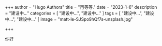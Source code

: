 +++
author = "Hugo Authors"
title = "再等等."
date = "2023-1-6"
description = "建设中..."
categories = [
    "建设中...",
    "建设中..."
]
tags = [
    "建设中...",
    "建设中...",
    "建设中..."
]
image = "matt-le-SJSpo9hQf7s-unsplash.jpg"



+++

你好
